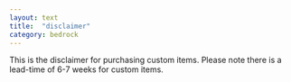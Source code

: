 ```yaml
---
layout: text
title:  "disclaimer"
category: bedrock
---
```


<p>
  This is the disclaimer for purchasing custom items. Please note there is a lead-time of 6-7 weeks for custom items.
</p>
